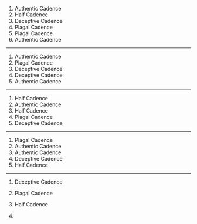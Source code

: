 1. Authentic Cadence
2. Half Cadence
3. Deceptive Cadence
4. Plagal Cadence
5. Plagal Cadence
6. Authentic Cadence
---
1. Authentic Cadence
2. Plagal Cadence
3. Deceptive Cadence
4. Deceptive Cadence
5. Authentic Cadence
---
1. Half Cadence
2. Authentic Cadence
3. Half Cadence
4. Plagal Cadence
5. Deceptive Cadence
---
1. Plagal Cadence
2. Authentic Cadence
3. Authentic Cadence
4. Deceptive Cadence
5. Half Cadence 
---
1. Deceptive Cadence
2. Plagal Cadence
3. Half Cadence

1. 